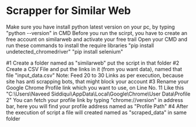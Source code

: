 # Scrapper for Similar Web
Make sure you have install python latest version on your pc, by typing "python --version" in CMD
Before you run the scirpt, you have to create an free account on similarweb and activate your free trail
 Open your CMD and run these commands to install the require libraries
"pip install undetected_chromedriver"
"pip install selenium"

#1 Create a folder named as "similarweb" put the script in that folder
#2 Create a CSV File and put the links in it (from you want data), named that file "input_data.csv"
Note: Feed 20 to 30 Links as per execution, because site has anti scrapping bots, that might block your account
#3  Rename your Google Chrome Profile link which you want to use, on Line No. 11 Like this
"C:\\Users\\Naveed Siddiqui\\AppData\\Local\\Google\\Chrome\\User Data\\Profile 2"
You can fetch your profile link by typing "chrome://version" in address bar, here you will find your profile address named as "Profile Path"
#4 After the execution of script a file will created named as "scraped_data" in same folder